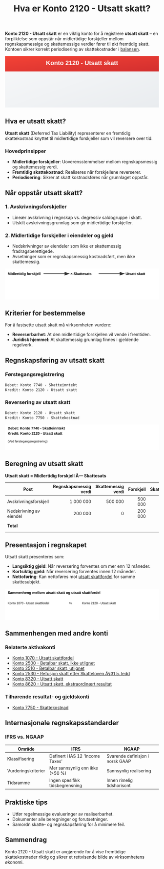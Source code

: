 ﻿---
title: "Hva er Konto 2120 - Utsatt skatt?"
seoTitle: "2120-utsatt-skatt"
meta_description: '**Konto 2120 - Utsatt skatt** er en viktig konto for å registrere **utsatt skatt** – en forpliktelse som oppstår når midlertidige forskjeller mellom regnsk...'
slug: 2120-utsatt-skatt
type: blog
layout: pages/single
---

**Konto 2120 - Utsatt skatt** er en viktig konto for å registrere **utsatt skatt** – en forpliktelse som oppstår når midlertidige forskjeller mellom regnskapsmessige og skattemessige verdier fører til økt fremtidig skatt. Kontoen sikrer korrekt periodisering av skattekostnader i [balansen](/blogs/regnskap/hva-er-balanse "Hva er Balanse?").

![Illustrasjon av konto 2120 utsatt skatt](2120-utsatt-skatt-image.svg)

## Hva er utsatt skatt?

**Utsatt skatt** (Deferred Tax Liability) representerer en fremtidig skattekostnad knyttet til midlertidige forskjeller som vil reversere over tid.

### Hovedprinsipper

* **Midlertidige forskjeller**: Uoverensstemmelser mellom regnskapsmessig og skattemessig verdi.
* **Fremtidig skattekostnad**: Realiseres når forskjellene reverserer.
* **Periodisering**: Sikrer at skatt kostnadsføres når grunnlaget oppstår.

## Når oppstår utsatt skatt?

### 1. Avskrivningsforskjeller

* Lineær avskrivning i regnskap vs. degressiv saldogruppe i skatt.
* Utskilt avskrivningsgrunnlag som gir midlertidige forskjeller.

### 2. Midlertidige forskjeller i eiendeler og gjeld

* Nedskrivninger av eiendeler som ikke er skattemessig fradragsberettigede.
* Avsetninger som er regnskapsmessig kostnadsført, men ikke skattemessig.

![Prosess for beregning av utsatt skatt](utsatt-skatt-beregning.svg)

## Kriterier for bestemmelse

For å fastsette utsatt skatt må virksomheten vurdere:

* **Reverserbarhet**: At den midlertidige forskjellen vil vende i fremtiden.
* **Juridisk hjemmel**: At skattemessig grunnlag finnes i gjeldende regelverk.

## Regnskapsføring av utsatt skatt

### Førstegangsregistrering

```
Debet: Konto 7740 - Skatteinntekt
Kredit: Konto 2120 - Utsatt skatt
```

### Reversering av utsatt skatt

```
Debet: Konto 2120 - Utsatt skatt
Kredit: Konto 7750 - Skattekostnad
```

![Regnskapsføring av utsatt skatt](utsatt-skatt-regnskapsforing.svg)

## Beregning av utsatt skatt

**Utsatt skatt = Midlertidig forskjell Ã— Skattesats**

| Post                              | Regnskapsmessig verdi | Skattemessig verdi | Forskjell  | Skattesats | Utsatt skatt |
|-----------------------------------|-----------------------:|-------------------:|-----------:|-----------:|-------------:|
| Avskrivningsforskjell             |             1 000 000  |            500 000 |     500 000| 25 %      |      125 000 |
| Nedskrivning av eiendel           |               200 000  |              0     |     200 000| 25 %      |       50 000 |
| **Total**                         |                        |                     |            |           | **175 000** |

## Presentasjon i regnskapet

Utsatt skatt presenteres som:

* **Langsiktig gjeld**: Når reversering forventes om mer enn 12 måneder.
* **Kortsiktig gjeld**: Når reversering forventes innen 12 måneder.
* **Nettoføring**: Kan nettoføres mot [utsatt skattfordel](/blogs/kontoplan/1070-utsatt-skattfordel "Konto 1070 - Utsatt skattfordel") for samme skattesubjekt.

![Sammenheng mellom utsatt skatt og andre konti](utsatt-skatt-sammenheng.svg)

## Sammenhengen med andre konti

### Relaterte aktivakonti

* [Konto 1070 - Utsatt skattfordel](/blogs/kontoplan/1070-utsatt-skattfordel "Konto 1070 - Utsatt skattfordel")
* [Konto 2500 - Betalbar skatt, ikke utlignet](/blogs/kontoplan/2500-betalbar-skatt-ikke-utlignet "Konto 2500 - Betalbar skatt, ikke utlignet")
* [Konto 2510 - Betalbar skatt, utlignet](/blogs/kontoplan/2510-betalbar-skatt-utlignet "Konto 2510 - Betalbar skatt, utlignet")
* [Konto 2530 - Refusjon skatt etter Skatteloven Â§31 5. ledd](/blogs/kontoplan/2530-refusjon-skatt-etter-skatteloven-31-5-ledd "Konto 2530 - Refusjon skatt etter Skatteloven Â§31 5. ledd")
* [Konto 8320 - Utsatt skatt](/blogs/kontoplan/8320-utsatt-skatt "Konto 8320 - Utsatt skatt")
* [Konto 8620 - Utsatt skatt, ekstraordinært resultat](/blogs/kontoplan/8620-utsatt-skatt-ekstraordinart-resultat "Konto 8620 - Utsatt skatt, ekstraordinært resultat")

### Tilhørende resultat- og gjeldskonti

* [Konto 7750 - Skattekostnad](/blogs/kontoplan/7750-skattekostnad "Konto 7750 - Skattekostnad")

## Internasjonale regnskapsstandarder

### IFRS vs. NGAAP

| Område                | IFRS                                 | NGAAP                                   |
|-----------------------|--------------------------------------|-----------------------------------------|
| Klassifisering        | Definert i IAS 12 'Income Taxes'     | Svarende definisjon i norsk GAAP       |
| Vurderingskriterier   | Mer sannsynlig enn ikke (>50 %)      | Sannsynlig realisering                  |
| Tidsramme             | Ingen spesifikk tidsbegrensning      | Innen rimelig tidshorisont              |

## Praktiske tips

* Utfør regelmessige evalueringer av realiserbarhet.
* Dokumenter alle beregninger og forutsetninger.
* Samordn skatte- og regnskapsføring for å minimere feil.

## Sammendrag

Konto 2120 - Utsatt skatt er avgjørende for å vise fremtidige skattekostnader riktig og sikrer et rettvisende bilde av virksomhetens økonomi.






